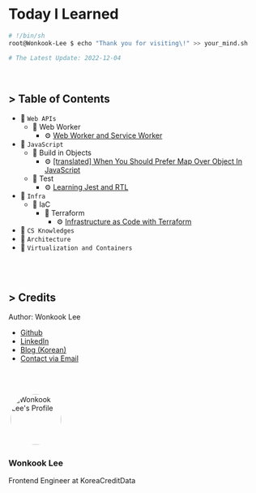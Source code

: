 # Today I Learned

```bash
# !/bin/sh
root@Wonkook-Lee $ echo "Thank you for visiting\!" >> your_mind.sh

# The Latest Update: 2022-12-04
```

<br />

## > Table of Contents
- 📂 `Web APIs`
  - 📂 Web Worker
    - ⚙️ [Web Worker and Service Worker](categories/web-apis/web-worker/web-worker-and-service-worker.md)
- 📂 `JavaScript`
  - 📂 Build in Objects
    - ⚙️ [[translated] When You Should Prefer Map Over Object In JavaScript](categories/javascript/build-in-objects/map-vs-object/map-vs-object.md)
  - 📂 Test
    - ⚙️ [Learning Jest and RTL](categories/javascript/test/jest-and-rtl.md) 
- 📂 `Infra`
  - 📂 IaC
    - 📂 Terraform
      - ⚙️ [Infrastructure as Code with Terraform](categories/infra/iac/terraform/terraform_course.md)
- 📂 `CS Knowledges`
- 📂 `Architecture`
- 📂 `Virtualization and Containers`

<br />
<br />

## > Credits
Author: Wonkook Lee

- [Github](https://github.com/wonkooklee)
- [LinkedIn](https://www.linkedin.com/in/wonkook/)
- [Blog (Korean)](https://velog.io/@oneook)
- [Contact via Email](const.wonkook@gmail.com)

<br /><br />


![]()
<img src="https://velog.velcdn.com/images/oneook/profile/6435ac79-fe70-444e-8d7c-1698b6055516/Untitled-3.jpg" width="100" alt="Wonkook Lee's Profile" style="border-radius:50%;" />

### Wonkook Lee
Frontend Engineer at KoreaCreditData

<br />
